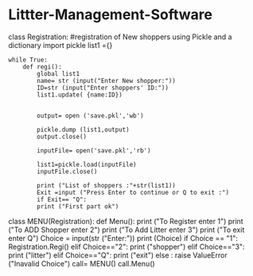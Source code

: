 # Littter-Management-Software
class Registration:
    #registration of New shoppers using Pickle and a dictionary
    import pickle
    list1 ={}

    while True:
        def regi():
            global list1
            name= str (input("Enter New shopper:"))
            ID=str (input("Enter shoppers' ID:"))
            list1.update( {name:ID})
            
            
            output= open ('save.pkl','wb')

            pickle.dump (list1,output)
            output.close()

            inputFile= open('save.pkl','rb')

            list1=pickle.load(inputFile)
            inputFile.close()

            print ("List of shoppers :"+str(list1))
            Exit =input ("Press Enter to continue or Q to exit :")
            if Exit== "Q":
            print ("First part ok")
            
class MENU(Registration):
    def Menu():
            print ("To Register enter 1")
            print ("To ADD Shopper enter 2")
            print ("To Add Litter enter 3")
            print ("To exit enter Q")
            Choice = input(str ("Enter:"))
            print (Choice)
            if Choice == "1": 
                    Registration.Regi()
            elif Choice=="2":
                    print ("shopper")
            elif Choice=="3":
                    print ("litter")
            elif Choice=="Q":
                    print ("exit")
            else :
                raise ValueError ("Inavalid Choice")
call= MENU()
call.Menu()


   
